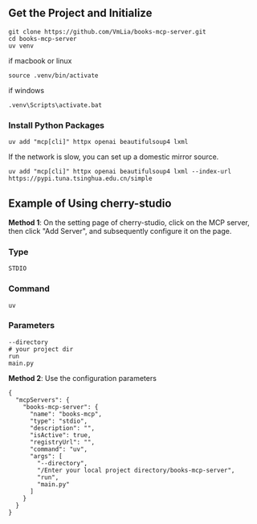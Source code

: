 ## Get the Project and Initialize
```
git clone https://github.com/VmLia/books-mcp-server.git
cd books-mcp-server
uv venv
```
if macbook or linux
````
source .venv/bin/activate
````
if windows
````
.venv\Scripts\activate.bat
````

### Install Python Packages
```
uv add "mcp[cli]" httpx openai beautifulsoup4 lxml 
```
If the network is slow, you can set up a domestic mirror source.
```
uv add "mcp[cli]" httpx openai beautifulsoup4 lxml --index-url https://pypi.tuna.tsinghua.edu.cn/simple
```

## Example of Using cherry-studio
**Method 1**: On the setting page of cherry-studio, click on the MCP server, then click "Add Server", and subsequently configure it on the page.
### Type
```
STDIO
```
### Command
```
uv
```
### Parameters
```
--directory
# your project dir
run
main.py
```

**Method 2**: Use the configuration parameters
```
{
  "mcpServers": {
    "books-mcp-server": {
      "name": "books-mcp",
      "type": "stdio",
      "description": "",
      "isActive": true,
      "registryUrl": "",
      "command": "uv",
      "args": [
        "--directory",
        "/Enter your local project directory/books-mcp-server",
        "run",
        "main.py"
      ]
    }
  }
}
```